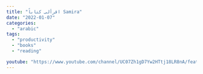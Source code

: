 ```yaml
---
title: "اقرألى كتاباً Samira"
date: "2022-01-07"
categories:
  - "arabic"
tags:
  - "productivity"
  - "books"
  - "reading"

youtube: "https://www.youtube.com/channel/UC07Zh1gD7Yw2HTtj18LR8nA/featured"
---
```

